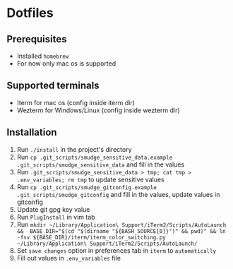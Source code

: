 # Dotfiles

## Prerequisites

- Installed `homebrew`
- For now only mac os is supported

## Supported terminals

- Iterm for mac os (config inside iterm dir)
- Wezterm for Windows/Linux (config inside wezterm dir)

## Installation

1. Run `./install` in the project's directory
2. Run `cp .git_scripts/smudge_sensitive_data.example .git_scripts/smudge_sensitive_data` and fill in the values
3. Run `.git_scripts/smudge_sensitive_data > tmp; cat tmp > .env_variables; rm tmp` to update sensitive values
4. Run `cp .git_scripts/smudge_gitconfig.example .git_scripts/smudge_gitconfig` and fill in the values, update values in gitconfig
5. Update git gpg key value
6. Run `PlugInstall` in vim tab
7. Run `mkdir ~/Library/Application\ Support/iTerm2/Scripts/AutoLaunch &&  BASE_DIR="$(cd "$(dirname "${BASH_SOURCE[0]}")" && pwd)" && ln -fsv ${BASE_DIR}/iterm/iterm_color_switching.py ~/Library/Application\ Support/iTerm2/Scripts/AutoLaunch/`
8. Set `save changes` option in preferences tab in `iterm` to `automatically`
9. Fill out values in `.env_variables` file
